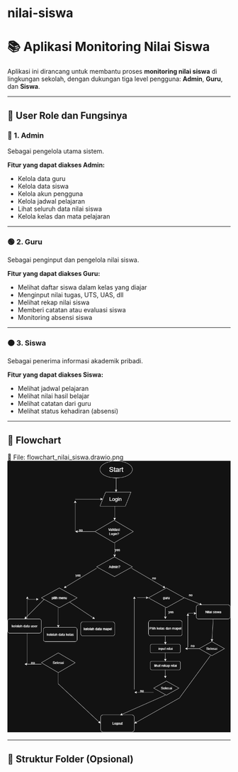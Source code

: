# nilai-siswa
# 📚 Aplikasi Monitoring Nilai Siswa

Aplikasi ini dirancang untuk membantu proses **monitoring nilai siswa** di lingkungan sekolah, dengan dukungan tiga level pengguna: **Admin**, **Guru**, dan **Siswa**.

---

## 👥 User Role dan Fungsinya

### 🔷 1. Admin
Sebagai pengelola utama sistem.

**Fitur yang dapat diakses Admin:**
- Kelola data guru
- Kelola data siswa
- Kelola akun pengguna
- Kelola jadwal pelajaran
- Lihat seluruh data nilai siswa
- Kelola kelas dan mata pelajaran

---

### 🟢 2. Guru
Sebagai penginput dan pengelola nilai siswa.

**Fitur yang dapat diakses Guru:**
- Melihat daftar siswa dalam kelas yang diajar
- Menginput nilai tugas, UTS, UAS, dll
- Melihat rekap nilai siswa
- Memberi catatan atau evaluasi siswa
- Monitoring absensi siswa

---

### 🟠 3. Siswa
Sebagai penerima informasi akademik pribadi.

**Fitur yang dapat diakses Siswa:**
- Melihat jadwal pelajaran
- Melihat nilai hasil belajar
- Melihat catatan dari guru
- Melihat status kehadiran (absensi)

---

## 🧭 Flowchart
📌 File: flowchart_nilai_siswa.drawio.png
![Flowchart](flowchart_nilai_siswa.drawio.png)


---

## 📌 Struktur Folder (Opsional)
